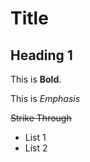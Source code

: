 # Title

## Heading 1

This is **Bold**.

This is *Emphasis*

~~Strike Through~~

- List 1
- List 2
